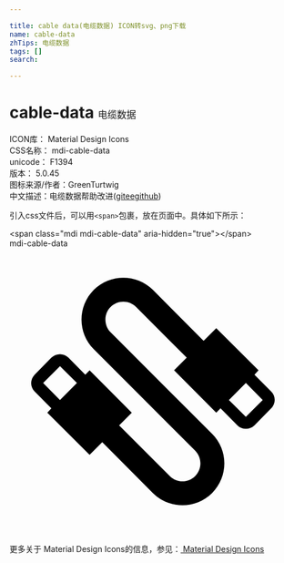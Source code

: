 ```yaml
---

title: cable data(电缆数据) ICON转svg、png下载
name: cable-data
zhTips: 电缆数据
tags: []
search: 

---
```


# cable-data  <small style="font-size: 60%;font-weight: 100">电缆数据</small>


<div class="detail-page">
<p>
<span>
ICON库：
<span class="badge-secondary badge">Material Design Icons</span> 
</span>
<br/>
<span>
CSS名称：
<span class="badge-secondary badge">mdi-cable-data</span> 
</span>
<br/>
<span>
unicode：
<span class="badge-secondary badge">F1394</span> 
<copy-btn content='F1394' btn-title=""></copy-btn>
<copy-btn :content='String.fromCodePoint(parseInt("F1394", 16))' btn-title="复制U"></copy-btn>
</span>
<br/>
<span>
版本：
<span class="badge-secondary badge">5.0.45</span> 
</span>
<br/>
<span>图标来源/作者：<span class="badge-light badge">GreenTurtwig</span></span> 
<br/>
<span class="zh-detail">中文描述：<span class="badge-primary badge">电缆数据</span><span class="help-link"><span>帮助改进</span>(<a href="https://gitee.com/liuwave/icon-helper/edit/master/json/material/cable-data.json" target="_blank" rel="noopener noreferrer">gitee</a><a href="https://github.com/liuwave/icon-helper/edit/master/json/material/cable-data.json" target="_blank" rel="noopener noreferrer">github</a></span>)</span><br/>
</p>
</div>
<div class="alert alert-dark">
  <i class="mdi mdi-cable-data mdi-48px"></i>
  <i class="mdi mdi-cable-data mdi-36px"></i>
  <i class="mdi mdi-cable-data mdi-24px"></i>
  <i class="mdi mdi-cable-data mdi-18px"></i>
</div>
<div>
  <p>引入css文件后，可以用<code>&lt;span&gt;</code>包裹，放在页面中。具体如下所示：    
  </p>
  <div class="alert alert-primary" style="font-size: 14px">
    &lt;span class="mdi mdi-cable-data" aria-hidden="true"&gt;&lt;/span&gt;
    <copy-btn content='<span class="mdi mdi-cable-data" aria-hidden="true"></span>'></copy-btn>
  </div>
  <div class="alert alert-secondary">
    <i class="mdi mdi-cable-data"
    style="font-size: 24px"
    aria-hidden="true"></i> mdi-cable-data
    <copy-btn content="mdi-cable-data" btn-title="复制图标名称"></copy-btn>
  </div>
</div>
<div id="svg" class="svg-wrap">
<svg xmlns="http://www.w3.org/2000/svg" viewBox="0 0 24 24"><path d="M7.05 3.5C5.68 4.88 5.68 7.1 7.05 8.47L15.54 16.95C16.12 17.54 16.12 18.5 15.54 19.07C14.95 19.66 14 19.66 13.41 19.07L9.17 14.83L10.23 13.77L6.7 10.23L6.34 10.59L4.93 9.17C4.54 8.78 3.91 8.78 3.5 9.17L2.1 10.59C1.71 11 1.71 11.61 2.1 12L3.5 13.41L3.16 13.77L6.7 17.3L7.76 16.24L12 20.5C13.37 21.85 15.58 21.85 16.95 20.5C18.32 19.12 18.32 16.9 16.95 15.54L8.46 7.05C7.88 6.46 7.88 5.5 8.46 4.93C9.05 4.34 10 4.34 10.59 4.93L14.83 9.17L13.77 10.23L17.3 13.77L17.66 13.41L19.07 14.83C19.46 15.22 20.1 15.22 20.5 14.83L21.9 13.41C22.29 13 22.29 12.39 21.9 12L20.5 10.59L20.84 10.23L17.3 6.7L16.24 7.76L12 3.5C10.63 2.15 8.42 2.15 7.05 3.5M2.81 11.29L4.22 9.88L5.64 11.29L4.22 12.71M18.36 12.71L19.78 11.29L21.19 12.71L19.78 14.12Z" /></svg>
</div>
<detail full-name='mdi-cable-data'></detail>
    
<div><p>更多关于 Material Design Icons的信息，参见：<a target="_blank" href="https://iconhelper.cn/material.html"> Material Design Icons</a>
</p></div>
